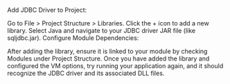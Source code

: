 Add JDBC Driver to Project:

Go to File > Project Structure > Libraries.
Click the + icon to add a new library.
Select Java and navigate to your JDBC driver JAR file (like sqljdbc.jar).
Configure Module Dependencies:

After adding the library, ensure it is linked to your module by checking Modules under Project Structure.
Once you have added the library and configured the VM options, try running your application again, and it should recognize the JDBC driver and its associated DLL files.
